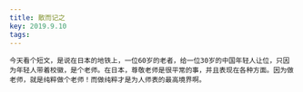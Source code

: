 ```yaml
---
title: 散而记之
key: 2019.9.10
tags: 
---
```


    今天看个短文，是说在日本的地铁上，一位60岁的老者，给一位30岁的中国年轻人让位，只因为年轻人带着校徽，是个老师。在日本，尊敬老师是很平常的事，并且表现在各种方面。因为做老师，就是纯粹做个老师！而做纯粹才是为人师表的最高境界啊。

</br>


